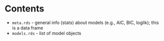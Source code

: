 # Contents

- `meta.rds` - general info (stats) about models (e.g., AIC, BIC, loglik); this is a data frame
- `models.rds` - list of model objects
